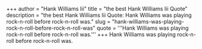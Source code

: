 +++
author = "Hank Williams Iii"
title = "the best Hank Williams Iii Quote"
description = "the best Hank Williams Iii Quote: Hank Williams was playing rock-n-roll before rock-n-roll was."
slug = "hank-williams-was-playing-rock-n-roll-before-rock-n-roll-was"
quote = '''Hank Williams was playing rock-n-roll before rock-n-roll was.'''
+++
Hank Williams was playing rock-n-roll before rock-n-roll was.
